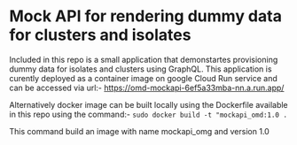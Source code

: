 # Mock API for rendering dummy data for clusters and isolates

Included in this repo is a small application that demonstartes provisioning dummy data for isolates and clusters using GraphQL.
This application is curently deployed as a container image on google Cloud Run service and can be accessed via url:- https://omd-mockapi-6ef5a33mba-nn.a.run.app/

Alternatively docker image can be built locally using the Dockerfile available in this repo using the command:-
`sudo docker build -t "mockapi_omd:1.0 .`

This command build an image with name mockapi_omg and version 1.0
